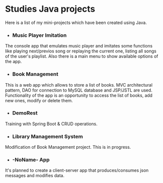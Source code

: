 # Studies Java projects
Here is a list of my mini-projects which have been created using Java.

- ### Music Player Imitation  
The console app that emulates music player and imitates some functions like playing next/previos song or replaying the current one, listing all songs of the user's playlist. Also there is a main menu to show available options of the app.
- ### Book Management  
This is a web app which allows to store a list of books. MVC architectural pattern, DAO for connection to MySQL database and JSP/JSTL are used. Functionality of the app is an opportunity to access the list of books, add new ones, modify or delete them.
- ### DemoRest
Training with Spring Boot & CRUD operations.
- ### Library Management System
Modification of Book Management project. This is in progress.
- ### -NoName- App
It's planned to create a client-server app that produces/consumes json messages and modifies data.
